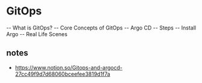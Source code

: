 # GitOps

-- What is GitOps?
-- Core Concepts of GitOps
-- Argo CD
-- Steps
-- Install Argo
-- Real Life Scenes

## notes

- https://www.notion.so/Gitops-and-argocd-27cc49f9d7d68060bceefee3819d1f7a
